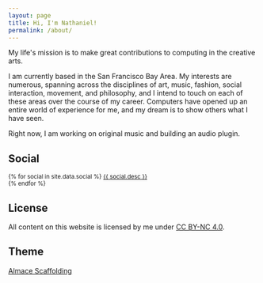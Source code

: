 ```yaml
---
layout: page
title: Hi, I'm Nathaniel!
permalink: /about/
---
```


My life's mission is to make great contributions to computing in the creative
arts.

I am currently based in the San Francisco Bay Area. My interests are numerous,
spanning across the disciplines of art, music, fashion, social interaction,
movement, and philosophy, and I intend to touch on each of these areas over the
course of my career. Computers have opened up an entire world of experience for
me, and my dream is to show others what I have seen.

Right now, I am working on original music and building an audio plugin.

## Social

<p>
  <small>
  {% for social in site.data.social %}
    <a target="_blank" href="{{ social.url }}" title="{{ social.title }}">
      <i class="fa {{ social.icon }}"></i>
      {{ social.desc }}
    </a><br>
  {% endfor %}
  </small>
</p>

## License

<p>
  All content on this website is licensed by me under
  <a target="_blank" href="http://creativecommons.org/licenses/by-nc/4.0/">CC BY-NC 4.0</a>.
</p>

## Theme

<p>
  <a target="_blank" href="http://sparanoid.com/lab/amsf/">Almace Scaffolding</a>
</p>
